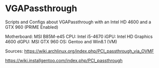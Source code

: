 # VGAPassthrough
Scripts and Configs about VGAPassthrough with an Intel HD 4600 and a GTX 960 (PRIME Enabled)

Motherboard: MSI B85M-e45
CPU: Intel i5-4670
iGPU: Intel HD Graphics 4600
dGPU: MSI GTX 960
OS: Gentoo and Win8.1 (VM)

Sources:
https://wiki.archlinux.org/index.php/PCI_passthrough_via_OVMF

https://wiki.installgentoo.com/index.php/PCI_passthrough
